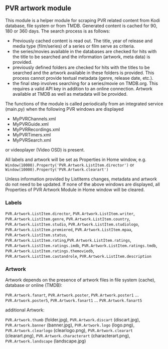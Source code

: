 ## PVR artwork module ##

This module is a helper module for scraping PVR related content from Kodi database, file system or from TMDB. Generated 
content is cached for 90, 180 or 360 days. The search process is as follows:

- Previously cached content is read out. The title, year of release and media type (film/series) of a series or film serve as criteria.
- the series/movies available in the databases are checked for hits with the title to be searched and the information (artwork, meta data) is provided.
- previously defined folders are checked for hits with the titles to be searched and the artwork available in these folders is provided. This process cannot provide textual metadata (genre, release date, etc.).
- the final step involves searching for a series/movie on TMDB.org. This requires a valid API key in addition to an online connection. Artwork available at TMDB as well as metadata will be provided.

The functions of the module is called periodically from an integrated service (main.py) when the following PVR windows are displayed

- MyPVRChannels.xml
- MyPVRGuide.xml
- MyPVRRecordings.xml
- MyPVRTimers.xml
- MyPVRSearch.xml

or videoplayer (Video OSD) is present.

All labels and artwork will be set as Properties in Home window, e.g. `Window(10000).Property('PVR.Artwork.ListItem.director')` or `Window(10000).Property('PVR.Artwork.clearart')`

Unless information provided by ListItems changes, metadata and artwork do not need to be updated. If none of the above windows are displayed, all Properties of PVR Artwork Module in Home window will be cleared.

### Labels ###

`PVR.Artwork.ListItem.director`, `PVR.Artwork.ListItem.writer`, `PVR.Artwork.ListItem.genre`, `PVR.Artwork.ListItem.country`, `PVR.Artwork.ListItem.studio`, `PVR.Artwork.ListItem.studiologo`, `PVR.Artwork.ListItem.premiered`, `PVR.Artwork.ListItem.mpaa`, `PVR.Artwork.ListItem.status`, `PVR.Artwork.ListItem.rating`,`PVR.Artwork.ListItem.ratings`, `PVR.Artwork.ListItem.ratings.imdb`, `PVR.Artwork.ListItem.ratings.tmdb`, `PVR.Artwork.ListItem.ratings.themoviedb`, `PVR.Artwork.ListItem.castandrole`, `PVR.Artwork.ListItem.description`

### Artwork ###

Artwork depends on the presence of artwork files in file system (cache), database or online (TMDB):

`PVR.Artwork.fanart`, `PVR.Artwork.poster`, `PVR.Artwork.poster1` ... `PVR.Artwork.poster5`, `PVR.Artwork.fanart1` ... `PVR.Artwork.fanart5`

additional Artwork: 

`PVR.Artwork.thumb` (folder.jpg), `PVR.Artwork.discart` (discart.jpg), `PVR.Artwork.banner` (banner.jpg), `PVR.Artwork.logo` (logo.png), `PVR.Artwork.clearlogo` (clearlogo.png), `PVR.Artwork.clearart` (clearart.png), `PVR.Artwork.characterart` (characterart.png), `PVR.Artwork.landscape` (landscape.jpg)
